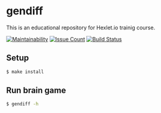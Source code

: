# gendiff

This is an educational repository for Hexlet.io trainig course.

[![Maintainability](https://api.codeclimate.com/v1/badges/a99a88d28ad37a79dbf6/maintainability)](https://codeclimate.com/github/jeks0n/project-lvl2-s475/maintainability)
[![Issue Count](https://codeclimate.com/github/hexlet-boilerplates/javascript-package/badges/issue_count.svg)](https://codeclimate.com/github/jeks0n/project-lvl2-s475/javascript-package)
[![Build Status](https://travis-ci.org/jeks0n/project-lvl2-s475.svg?branch=master)](https://travis-ci.org/jeks0n/project-lvl2-s475)

## Setup

```sh
$ make install
```

## Run brain game

```sh
$ gendiff -h
```
